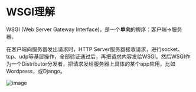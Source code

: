 # WSGI理解

WSGI (Web Server Gateway Interface)，是一个**单向**的程序：客户端->服务器。

在客户端向服务器发出请求时，HTTP Server服务器接收请求，进行socket、tcp、udp等基层操作，全部验证通过后，再把请求内容发给WSGI。然后WSGI作为一个Distributor分发者，把请求发给服务器上具体的某个app应用，比如Wordpress，或Django。

![image](https://user-images.githubusercontent.com/14041622/48408082-6665c100-e773-11e8-8a5c-e2862c88ec70.png)

